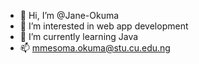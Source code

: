 - 👋 Hi, I’m @Jane-Okuma
- 👀 I’m interested in web app development
- 🌱 I’m currently learning Java
- 📫 mmesoma.okuma@stu.cu.edu.ng

<!---
Jane-Okuma/Jane-Okuma is a ✨ special ✨ repository because its `README.md` (this file) appears on your GitHub profile.
You can click the Preview link to take a look at your changes.
--->
